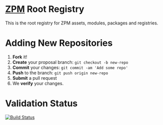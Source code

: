 # [ZPM](https://github.com/Zefiros-Software/ZPM) Root Registry
This is the root registry for ZPM assets, modules, packages and registries.

# Adding New Repositories
1. **Fork** it!
2. **Create** your proposal branch: `git checkout -b new-repo`
3. **Commit** your changes: `git commit -am 'Add some repo'`
4. **Push** to the branch: `git push origin new-repo`
5. **Submit** a pull request
6. We **verify** your changes.


# Validation Status
[![Build Status](https://travis-ci.org/Zefiros-Software/Manifest.svg?branch=master)](https://travis-ci.org/Zefiros-Software/Manifest)